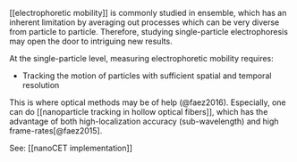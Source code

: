 [[electrophoretic mobility]] is commonly studied in ensemble, which has an inherent limitation by averaging out processes which can be very diverse from particle to particle. Therefore, studying single-particle electrophoresis may open the door to intriguing new results. 

At the single-particle level, measuring electrophoretic mobility requires:

- Tracking the motion of particles with sufficient spatial and temporal resolution

This is where optical methods may be of help (@faez2016). Especially, one can do [[nanoparticle tracking in hollow optical fibers]], which has the advantage of both high-localization accuracy (sub-wavelength) and high frame-rates[@faez2015]. 

See: [[nanoCET implementation]]